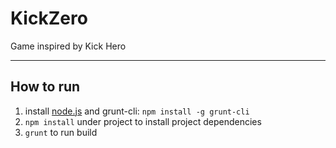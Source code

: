 # KickZero

Game inspired by Kick Hero

***

## How to run
1. install [node.js](http://nodejs.org/download/) and grunt-cli: `npm install -g grunt-cli`
2. `npm install` under project to install project dependencies
3. `grunt` to run build







